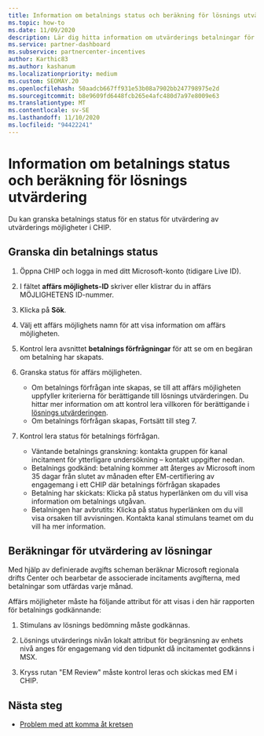 ```yaml
---
title: Information om betalnings status och beräkning för lösnings utvärdering
ms.topic: how-to
ms.date: 11/09/2020
description: Lär dig hitta information om utvärderings betalningar för lösningen.
ms.service: partner-dashboard
ms.subservice: partnercenter-incentives
author: Karthic83
ms.author: kashanum
ms.localizationpriority: medium
ms.custom: SEOMAY.20
ms.openlocfilehash: 50aadcb667ff931e53b08a7902bb247798975e2d
ms.sourcegitcommit: b8e9609fd6448fcb265e4afc480d7a97e8009e63
ms.translationtype: MT
ms.contentlocale: sv-SE
ms.lasthandoff: 11/10/2020
ms.locfileid: "94422241"
---
```

# <a name="solution-assessment-payment-status-and-calculation-info"></a>Information om betalnings status och beräkning för lösnings utvärdering

Du kan granska betalnings status för en status för utvärdering av utvärderings möjligheter i CHIP. 

## <a name="how-to-review-your-payment-status"></a>Granska din betalnings status

1. Öppna CHIP och logga in med ditt Microsoft-konto (tidigare Live ID).
2. I fältet **affärs möjlighets-ID** skriver eller klistrar du in affärs MÖJLIGHETENS ID-nummer.
3. Klicka på **Sök**.
4. Välj ett affärs möjlighets namn för att visa information om affärs möjligheten.
5. Kontrol lera avsnittet **betalnings förfrågningar** för att se om en begäran om betalning har skapats.
6. Granska status för affärs möjligheten.

    - Om betalnings förfrågan inte skapas, se till att affärs möjligheten uppfyller kriterierna för berättigande till lösnings utvärderingen. Du hittar mer information om att kontrol lera villkoren för berättigande i [lösnings utvärderingen](chip-solution-assessment.md).
    - Om betalnings förfrågan skapas, Fortsätt till steg 7.
7. Kontrol lera status för betalnings förfrågan.

    - Väntande betalnings granskning: kontakta gruppen för kanal incitament för ytterligare undersökning – kontakt uppgifter nedan.
    - Betalnings godkänd: betalning kommer att återges av Microsoft inom 35 dagar från slutet av månaden efter EM-certifiering av engagemang i ett CHIP där betalnings förfrågan skapades
    -  Betalning har skickats: Klicka på status hyperlänken om du vill visa information om betalnings utgåvan.
    - Betalningen har avbrutits: Klicka på status hyperlänken om du vill visa orsaken till avvisningen. Kontakta kanal stimulans teamet om du vill ha mer information.

## <a name="calculations-for-solutions-assessment"></a>Beräkningar för utvärdering av lösningar

Med hjälp av definierade avgifts scheman beräknar Microsoft regionala drifts Center och bearbetar de associerade incitaments avgifterna, med betalningar som utfärdas varje månad.

Affärs möjligheter måste ha följande attribut för att visas i den här rapporten för betalnings godkännande:

1. Stimulans av lösnings bedömning måste godkännas.

1. Lösnings utvärderings nivån lokalt attribut för begränsning av enhets nivå anges för engagemang vid den tidpunkt då incitamentet godkänns i MSX.
 
1. Kryss rutan "EM Review" måste kontrol leras och skickas med EM i CHIP.

## <a name="next-steps"></a>Nästa steg

- [Problem med att komma åt kretsen](chip-access-trouble.md) 
